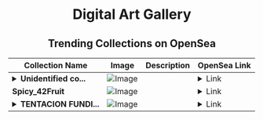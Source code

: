 <div align="center">

# Digital Art Gallery

## Trending Collections on OpenSea

| Collection Name                       | Image                                                                                     | Description                       | OpenSea Link                                                                                          |
|---------------------------------------|-------------------------------------------------------------------------------------------|-----------------------------------|--------------------------------------------------------------------------------------------------------|
| **<details><summary>Unidentified co...</summary>Unidentified contract a7fb1984-92e5-406f-bf6f-19304c15c85f</details>** | ![Image](https://i.seadn.io/s/raw/files/e9acf51ddce687ccf33c485e916aec1b.jpg?w=500&auto=format?w=200&auto=format) |  | <details><summary>Link</summary>[Unidentified contract a7fb1984-92e5-406f-bf6f-19304c15c85f](https://opensea.io/collection/unidentified-contract-a7fb1984-92e5-406f-bf6f-1930)</details> |
| **Spicy_42Fruit** | ![Image](https://i.seadn.io/s/raw/files/1dd74987d28d1336836c2b46b7e1daf6.png?w=500&auto=format?w=200&auto=format) |  | <details><summary>Link</summary>[Spicy_42Fruit](https://opensea.io/collection/spicy-42fruit)</details> |
| **<details><summary>TENTACION FUNDI...</summary>TENTACION FUNDIDA</details>** | ![Image](https://i.seadn.io/s/raw/files/7fbdae8baade0bfd4bd2d542d0a0971b.png?w=500&auto=format?w=200&auto=format) |  | <details><summary>Link</summary>[TENTACION FUNDIDA](https://opensea.io/collection/tentacion-fundida)</details> |

</div>